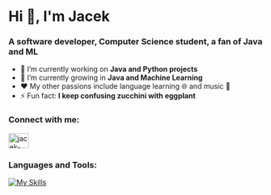 <h1>Hi 👋, I'm Jacek</h1>
<h3>A software developer, Computer Science student, a fan of Java and ML</h3>

- 🔭 I’m currently working on **Java and Python projects**
- 🌱 I’m currently growing in **Java and Machine Learning**
- ❤️ My other passions include language learning 🌐 and music 🎵
- ⚡ Fun fact: **I keep confusing zucchini with eggplant**

<h3 align="left">Connect with me:</h3>
<p align="left">
<a href="https://linkedin.com/in/jacek-nowak-dev" target="blank"><img align="center" src="https://raw.githubusercontent.com/rahuldkjain/github-profile-readme-generator/master/src/images/icons/Social/linked-in-alt.svg" alt="jacek-nowak-dev" height="30" width="40" /></a>
</p>

<h3 align="left">Languages and Tools:</h3>

[![My Skills](https://skillicons.dev/icons?theme=light&i=java,spring,maven,mysql,hibernate,js,ts,react,css,html,py,pytorch,git,docker)](https://skillicons.dev)
